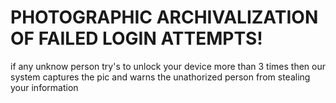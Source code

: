 # PHOTOGRAPHIC ARCHIVALIZATION OF  FAILED LOGIN ATTEMPTS!

 if any unknow person try's to unlock your device more than 3 times then our system captures the pic and warns the unathorized person from stealing  your information
